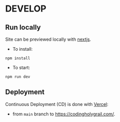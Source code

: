 # DEVELOP

## Run locally

Site can be previewed locally with [nextjs].

[nextjs]: https://nextjs.org/

* To install:

```shell
npm install
```

* To start:

```shell
npm run dev
```

## Deployment

Continuous Deployment (CD) is done with [Vercel]:

* from `main` branch to https://codingholygrail.com/.

[Vercel]: https://vercel.com/
